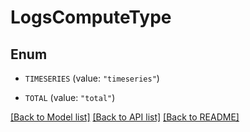 # LogsComputeType

## Enum


* `TIMESERIES` (value: `"timeseries"`)

* `TOTAL` (value: `"total"`)


[[Back to Model list]](../README.md#documentation-for-models) [[Back to API list]](../README.md#documentation-for-api-endpoints) [[Back to README]](../README.md)


